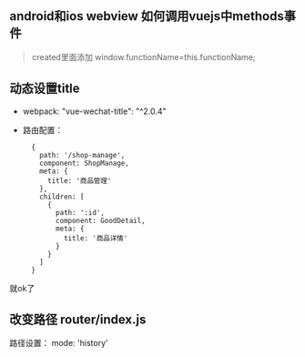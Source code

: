 ## android和ios webview 如何调用vuejs中methods事件
> created里面添加
window.functionName=this.functionName;

## 动态设置title
- webpack: "vue-wechat-title": "^2.0.4"
- 路由配置：

        {
          path: '/shop-manage',
          component: ShopManage,
          meta: {
            title: '商品管理'
          },
          children: [
            {
              path: ':id',
              component: GoodDetail,
              meta: {
                title: '商品详情'
              }
            }
          ]
        }

就ok了

## 改变路径  router/index.js
路径设置： mode: 'history'

